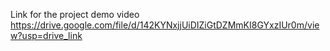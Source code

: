 Link for the project demo video
https://drive.google.com/file/d/142KYNxjjUiDIZiGtDZMmKI8GYxzIUr0m/view?usp=drive_link
